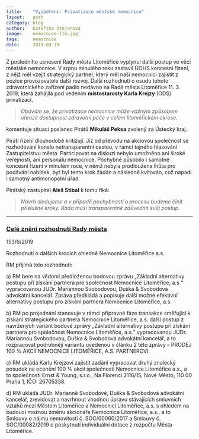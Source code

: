 ```yaml
---
title:	  "Vyjádření: Privatizace městské nemocnice"
layout:	  post
category: blog
author:	  Kateřina Stojanová
image:	  nemocnice-ltm.jpg
tags:	  nemocnice
date:	  2019-03-19
---
```


Z posledního usnesení Rady města Litoměřice vyplynul další postup ve věci městské nemocnice.
V srpnu minulého roku zastavil ÚOHS koncesní řízení, z nějž měl vzejít strategický partner, který měl naší nemocnici zajistit z pozice provozovatele další rozvoj. 
Další rozhodnutí o osudu tohoto zdravotnického zařízení padlo nedávno na Radě města Litoměřice 11. 3. 2019, která zahájila pod vedením **místostarosty Karla Krejzy** (ODS) privatizaci.

> *Obávám se, že privatizace nemocnice může vážným způsobem ohrozit dostupnost zdravotní péče v celém litoměřickém okrese.*

komentuje situaci poslanec Pirátů **Mikuláš Peksa** zvolený za Ústecký kraj.


Piráti řízení dlouhodobě kritizují.
Již od převodu na akciovou společnost se rozhodování konalo netransparentní cestou, v rámci tajného hlasování Zastupitelstvu města. 
Participovat na diskuzi nebylo umožněno ani široké veřejnosti, ani personálu nemocnice.
Pochybně působilo i samotné koncesní řízení v minulém roce, v němž nebyla prodloužena lhůta pro podávání nabídek, byť byl tento krok žádán a následně kvitován, což napadl i samotný antimonopolní úřad.

Pirátský zastupitel **Aleš Stibal** k tomu říká: 

> *Návrh sledujeme a v případě pochybností o procesu budeme činit příslušné kroky. Rada musí transparentně zdůvodnit svůj postup.*

___

### [Celé znění rozhodnutí Rady města](https://www.litomerice.cz/usneseni-rady/8539-06-vypis-usneseni-rady-mesta-litomeric-11-3-2019)

153/6/2019 

Rozhodnutí o dalších krocích ohledně Nemocnice Litoměřice a.s.

RM přijímá toto rozhodnutí:

a) RM bere na vědomí předloženou bodovou zprávu „Základní alternativy postupu při získání partnera pro společnost Nemocnice Litoměřice, a.s.“ vypracovanou JUDr. Mariannou Svobodovou, Duška & Svobodová advokátní kancelář. Zpráva předkládá a popisuje další možné efektivní alternativy postupu pro získání partnera Nemocnice Litoměřice, a.s.

b) RM po projednání stanovuje v rámci přípravné fáze transakce směřující k získání strategického partnera Nemocnice Litoměřice, a.s. další postup z navržených variant bodové zprávy „Základní alternativy postupu při získání partnera pro společnost Nemocnice Litoměřice, a.s.“ vypracovanou JUDr. Mariannou Svobodovou, Duška & Svobodová advokátní kancelář, a to rozpracovat podrobněji variantu uvedenou v článku 2 této zprávy – PRODEJ 100 % AKCIÍ NEMOCNICE LITOMĚŘICE, A.S. PARTNEROVI.

c) RM ukládá Karlu Krejzovi zajistit zadání vypracovat druhý znalecký posudek na ocenění 100 % akcií společnosti Nemocnice Litoměřice a.s., a to společností Ernst & Young, s.r.o., Na Florenci 2116/15, Nové Město, 110 00 Praha 1, IČO: 26705338.

d) RM ukládá JUDr. Marianně Svobodové, Duška & Svobodová advokátní kancelář, zrevidovat a navrhnout vhodnou úpravu stávajících smluvních vztahů mezi Městem Litoměřice a Nemocnicí Litoměřice, a.s. s ohledem na budoucí možnou změnu akcionáře Nemocnice Litoměřice, a.s., a to Smlouvy o nájmu nemovitostí č. SOC/00060/2017 a Smlouvy č. SOC/00082/2019 o poskytnutí individuální dotace z rozpočtu Města Litoměřice.

